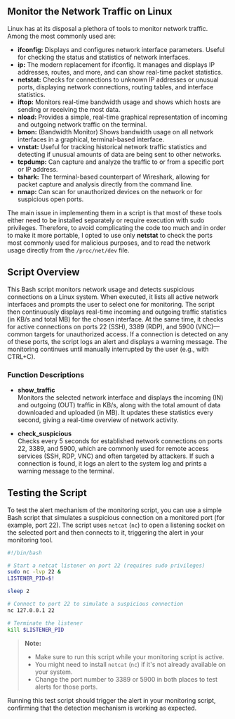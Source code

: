 ## Monitor the Network Traffic on Linux

Linux has at its disposal a plethora of tools to monitor network traffic. Among the most commonly used are:

- **ifconfig:** Displays and configures network interface parameters. Useful for checking the status and statistics of network interfaces.
- **ip:** The modern replacement for ifconfig. It manages and displays IP addresses, routes, and more, and can show real-time packet statistics.
- **netstat:** Checks for connections to unknown IP addresses or unusual ports, displaying network connections, routing tables, and interface statistics.
- **iftop:** Monitors real-time bandwidth usage and shows which hosts are sending or receiving the most data.
- **nload:** Provides a simple, real-time graphical representation of incoming and outgoing network traffic on the terminal.
- **bmon:** (Bandwidth Monitor) Shows bandwidth usage on all network interfaces in a graphical, terminal-based interface.
- **vnstat:** Useful for tracking historical network traffic statistics and detecting if unusual amounts of data are being sent to other networks.
- **tcpdump:** Can capture and analyze the traffic to or from a specific port or IP address.
- **tshark:** The terminal-based counterpart of Wireshark, allowing for packet capture and analysis directly from the command line.
- **nmap:** Can scan for unauthorized devices on the network or for suspicious open ports.

The main issue in implementing them in a script is that most of these tools either need to be installed separately or require execution with sudo privileges. Therefore, to avoid complicating the code too much and in order to make it more portable, I opted to use only **netstat** to check the ports most commonly used for malicious purposes, and to read the network usage directly from the `/proc/net/dev` file.

## Script Overview

This Bash script monitors network usage and detects suspicious connections on a Linux system. When executed, it lists all active network interfaces and prompts the user to select one for monitoring. The script then continuously displays real-time incoming and outgoing traffic statistics (in KB/s and total MB) for the chosen interface. At the same time, it checks for active connections on ports 22 (SSH), 3389 (RDP), and 5900 (VNC)—common targets for unauthorized access. If a connection is detected on any of these ports, the script logs an alert and displays a warning message. The monitoring continues until manually interrupted by the user (e.g., with CTRL+C).

### Function Descriptions

- **show_traffic**  
  Monitors the selected network interface and displays the incoming (IN) and outgoing (OUT) traffic in KB/s, along with the total amount of data downloaded and uploaded (in MB). It updates these statistics every second, giving a real-time overview of network activity.

- **check_suspicious**  
  Checks every 5 seconds for established network connections on ports 22, 3389, and 5900, which are commonly used for remote access services (SSH, RDP, VNC) and often targeted by attackers. If such a connection is found, it logs an alert to the system log and prints a warning message to the terminal.  
  
## Testing the Script

To test the alert mechanism of the monitoring script, you can use a simple Bash script that simulates a suspicious connection on a monitored port (for example, port 22). The script uses `netcat` (`nc`) to open a listening socket on the selected port and then connects to it, triggering the alert in your monitoring tool.

```bash name=test_alert.sh
#!/bin/bash

# Start a netcat listener on port 22 (requires sudo privileges)
sudo nc -lvp 22 &
LISTENER_PID=$!

sleep 2

# Connect to port 22 to simulate a suspicious connection
nc 127.0.0.1 22

# Terminate the listener
kill $LISTENER_PID
```

> **Note:**  
> - Make sure to run this script while your monitoring script is active.
> - You might need to install `netcat` (`nc`) if it's not already available on your system.
> - Change the port number to 3389 or 5900 in both places to test alerts for those ports.

Running this test script should trigger the alert in your monitoring script, confirming that the detection mechanism is working as expected.
